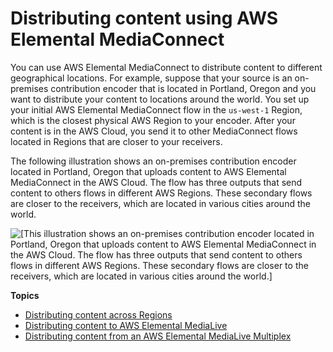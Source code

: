 # Distributing content using AWS Elemental MediaConnect<a name="distribute-content"></a>

You can use AWS Elemental MediaConnect to distribute content to different geographical locations\. For example, suppose that your source is an on\-premises contribution encoder that is located in Portland, Oregon and you want to distribute your content to locations around the world\. You set up your initial AWS Elemental MediaConnect flow in the `us-west-1` Region, which is the closest physical AWS Region to your encoder\. After your content is in the AWS Cloud, you send it to other MediaConnect flows located in Regions that are closer to your receivers\.

The following illustration shows an on\-premises contribution encoder located in Portland, Oregon that uploads content to AWS Elemental MediaConnect in the AWS Cloud\. The flow has three outputs that send content to others flows in different AWS Regions\. These secondary flows are closer to the receivers, which are located in various cities around the world\.

![\[This illustration shows an on-premises contribution encoder located in Portland, Oregon that uploads content to AWS Elemental MediaConnect in the AWS Cloud. The flow has three outputs that send content to others flows in different AWS Regions. These secondary flows are closer to the receivers, which are located in various cities around the world.\]](http://docs.aws.amazon.com/mediaconnect/latest/ug/)

**Topics**
+ [Distributing content across Regions](distribution-across-regions.md)
+ [Distributing content to AWS Elemental MediaLive](distribution-to-medialive.md)
+ [Distributing content from an AWS Elemental MediaLive Multiplex](distribution-from-medialive.md)
